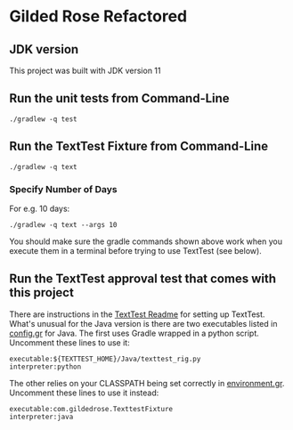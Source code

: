 # Gilded Rose Refactored
## JDK version
This project was built with JDK version 11

## Run the unit tests from Command-Line
```
./gradlew -q test
```

## Run the TextTest Fixture from Command-Line

```
./gradlew -q text
```

### Specify Number of Days

For e.g. 10 days:

```
./gradlew -q text --args 10
```

You should make sure the gradle commands shown above work when you execute them in a terminal before trying to use TextTest (see below).


## Run the TextTest approval test that comes with this project

There are instructions in the [TextTest Readme](../texttests/README.md) for setting up TextTest. What's unusual for the Java version is there are two executables listed in [config.gr](../texttests/config.gr) for Java. The first uses Gradle wrapped in a python script. Uncomment these lines to use it:

    executable:${TEXTTEST_HOME}/Java/texttest_rig.py
    interpreter:python

The other relies on your CLASSPATH being set correctly in [environment.gr](../texttests/environment.gr). Uncomment these lines to use it instead:

    executable:com.gildedrose.TexttestFixture
    interpreter:java
